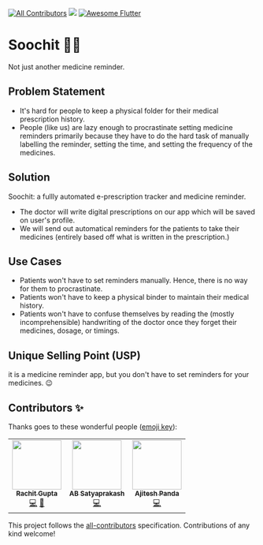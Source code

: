 [![All Contributors](https://img.shields.io/badge/all_contributors-3-orange.svg?style=flat-square)](#contributors-)
 <a href="https://github.com/MLH-Fellowship/soochit/blob/master/LICENSE"><img src="https://img.shields.io/badge/License-GPLv3-blue.svg"></a>
  <a href="https://github.com/Solido/awesome-flutter">
   <img alt="Awesome Flutter" src="https://img.shields.io/badge/Awesome-Flutter-blue.svg?longCache=true&style=flat-square" />
</a>


# Soochit 👩‍⚕️

Not just another medicine reminder.

## Problem Statement
* It's hard for people to keep a physical folder for their medical prescription history.
* People (like us) are lazy enough to procrastinate setting medicine reminders primarily because they have to do the hard task of manually labelling the reminder, setting the time, and setting the frequency of the medicines.

## Solution

Soochit: a fullly automated e-prescription tracker and medicine reminder.

* The doctor will write digital prescriptions on our app which will be saved on user's profile.
* We will send out automatical reminders for the patients to take their medicines (entirely based off what is written in the prescription.) 

## Use Cases

* Patients won't have to set reminders manually. Hence, there is no way for them to procrastinate.
* Patients won't have to keep a physical binder to maintain their medical history.
* Patients won't have to confuse themselves by reading the (mostly incomprehensible) handwriting of the doctor once they forget their medicines, dosage, or timings.

## Unique Selling Point (USP)
it is a medicine reminder app, but you don't have to set reminders for your medicines. 😉


## Contributors ✨

Thanks goes to these wonderful people ([emoji key](https://allcontributors.org/docs/en/emoji-key)):

<!-- ALL-CONTRIBUTORS-LIST:START - Do not remove or modify this section -->
<!-- prettier-ignore-start -->
<!-- markdownlint-disable -->
<table>
  <tr>
    <td align="center"><a href="http://rachitgupta.co"><img src="https://avatars1.githubusercontent.com/u/44428198?v=4" width="100px;" alt=""/><br /><sub><b>Rachit Gupta</b></sub></a><br /><a href="https://github.com/MLH-Fellowship/soochit/commits?author=dotrachit" title="Code">💻</a> <a href="#design-dotrachit" title="Design">🎨</a></td>
    <td align="center"><a href="https://imperial-lord.github.io/mywebsite/"><img src="https://avatars0.githubusercontent.com/u/45942031?v=4" width="100px;" alt=""/><br /><sub><b>AB Satyaprakash</b></sub></a><br /><a href="https://github.com/MLH-Fellowship/soochit/commits?author=Imperial-lord" title="Code">💻</a></td>
    <td align="center"><a href="https://bugzilla.mozilla.org/user_profile?user_id=650533"><img src="https://avatars0.githubusercontent.com/u/42615579?v=4" width="100px;" alt=""/><br /><sub><b>Ajitesh Panda</b></sub></a><br /><a href="https://github.com/MLH-Fellowship/soochit/commits?author=Ajitesh13" title="Code">💻</a></td>
  </tr>
</table>

<!-- markdownlint-enable -->
<!-- prettier-ignore-end -->
<!-- ALL-CONTRIBUTORS-LIST:END -->

This project follows the [all-contributors](https://github.com/all-contributors/all-contributors) specification. Contributions of any kind welcome!
